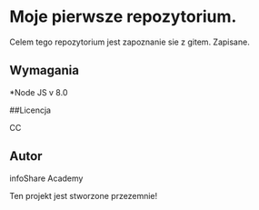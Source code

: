 # Moje pierwsze repozytorium.

Celem tego repozytorium jest zapoznanie sie z gitem.
Zapisane.

## Wymagania

*Node JS v 8.0


##Licencja

CC

## Autor

infoShare Academy

Ten projekt jest stworzone przezemnie!

